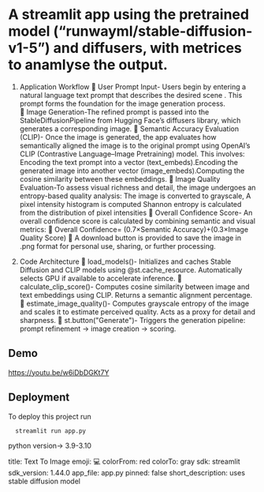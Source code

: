 # A streamlit app using the pretrained model (“runwayml/stable-diffusion-v1-5”) and diffusers, with metrices to anamlyse the output.

1.	Application Workflow
	User Prompt Input- Users begin by entering a natural language text prompt that describes the desired scene . This prompt forms the foundation for the image generation process.  
	Image Generation-The refined prompt is passed into the StableDiffusionPipeline from Hugging Face’s diffusers library, which generates a corresponding image.
	Semantic Accuracy Evaluation (CLIP)- Once the image is generated, the app evaluates how semantically aligned the image is to the original prompt using OpenAI’s CLIP (Contrastive Language–Image Pretraining) model.
This involves:
Encoding the text prompt into a vector (text_embeds).Encoding the generated image into another vector (image_embeds).Computing the cosine similarity between these embeddings.
	Image Quality Evaluation-To assess visual richness and detail, the image undergoes an entropy-based quality analysis:
The image is converted to grayscale, A pixel intensity histogram is computed
Shannon entropy is calculated from the distribution of pixel intensities
	Overall Confidence Score- An overall confidence score is calculated by combining semantic and visual metrics:
	Overall Confidence= (0.7×Semantic Accuracy)+(0.3×Image Quality Score) 
	A download button is provided to save the image in .png format for personal use, sharing, or further processing.

2.	Code Architecture
	load_models()- Initializes and caches Stable Diffusion and CLIP models using @st.cache_resource. Automatically selects GPU if available to accelerate inference.
	calculate_clip_score()- Computes cosine similarity between image and text embeddings using CLIP. Returns a semantic alignment percentage.
	estimate_image_quality()- Computes grayscale entropy of the image and scales it to estimate perceived quality. Acts as a proxy for detail and sharpness.
	st.button("Generate")- Triggers the generation pipeline: prompt refinement → image creation → scoring.



## Demo
https://youtu.be/w6iDbDGKt7Y


## Deployment

To deploy this project run

```bash
  streamlit run app.py
```
python version-> 3.9-3.10

title: Text To Image
emoji: 💻
colorFrom: red
colorTo: gray
sdk: streamlit
sdk_version: 1.44.0
app_file: app.py
pinned: false
short_description: uses stable diffusion model
